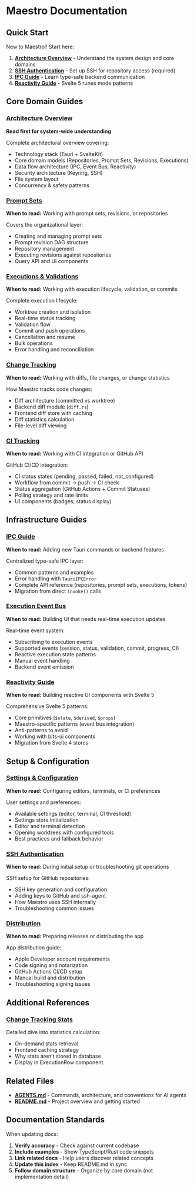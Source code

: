 # Maestro Documentation

## Quick Start

New to Maestro? Start here:

1. **[Architecture Overview](./architecture.md)** - Understand the system design and core domains
2. **[SSH Authentication](./ssh-authentication.md)** - Set up SSH for repository access (required)
3. **[IPC Guide](./ipc-guide.md)** - Learn type-safe backend communication
4. **[Reactivity Guide](./reactivity.md)** - Svelte 5 runes mode patterns

## Core Domain Guides

### [Architecture Overview](./architecture.md)

**Read first for system-wide understanding**

Complete architectural overview covering:

- Technology stack (Tauri + SvelteKit)
- Core domain models (Repositories, Prompt Sets, Revisions, Executions)
- Data flow architecture (IPC, Event Bus, Reactivity)
- Security architecture (Keyring, SSH)
- File system layout
- Concurrency & safety patterns

### [Prompt Sets](./prompt-sets.md)

**When to read:** Working with prompt sets, revisions, or repositories

Covers the organizational layer:

- Creating and managing prompt sets
- Prompt revision DAG structure
- Repository management
- Executing revisions against repositories
- Query API and UI components

### [Executions & Validations](./executions.md)

**When to read:** Working with execution lifecycle, validation, or commits

Complete execution lifecycle:

- Worktree creation and isolation
- Real-time status tracking
- Validation flow
- Commit and push operations
- Cancellation and resume
- Bulk operations
- Error handling and reconciliation

### [Change Tracking](./change-tracking.md)

**When to read:** Working with diffs, file changes, or change statistics

How Maestro tracks code changes:

- Diff architecture (committed vs worktree)
- Backend diff module (`diff.rs`)
- Frontend diff store with caching
- Diff statistics calculation
- File-level diff viewing

### [CI Tracking](./ci-tracking.md)

**When to read:** Working with CI integration or GitHub API

GitHub CI/CD integration:

- CI status states (pending, passed, failed, not_configured)
- Workflow from commit → push → CI check
- Status aggregation (GitHub Actions + Commit Statuses)
- Polling strategy and rate limits
- UI components (badges, status display)

## Infrastructure Guides

### [IPC Guide](./ipc-guide.md)

**When to read:** Adding new Tauri commands or backend features

Centralized type-safe IPC layer:

- Common patterns and examples
- Error handling with `TauriIPCError`
- Complete API reference (repositories, prompt sets, executions, tokens)
- Migration from direct `invoke()` calls

### [Execution Event Bus](./execution-event-bus.md)

**When to read:** Building UI that needs real-time execution updates

Real-time event system:

- Subscribing to execution events
- Supported events (session, status, validation, commit, progress, CI)
- Reactive execution state patterns
- Manual event handling
- Backend event emission

### [Reactivity Guide](./reactivity.md)

**When to read:** Building reactive UI components with Svelte 5

Comprehensive Svelte 5 patterns:

- Core primitives (`$state`, `$derived`, `$props`)
- Maestro-specific patterns (event bus integration)
- Anti-patterns to avoid
- Working with bits-ui components
- Migration from Svelte 4 stores

## Setup & Configuration

### [Settings & Configuration](./settings.md)

**When to read:** Configuring editors, terminals, or CI preferences

User settings and preferences:

- Available settings (editor, terminal, CI threshold)
- Settings store initialization
- Editor and terminal detection
- Opening worktrees with configured tools
- Best practices and fallback behavior

### [SSH Authentication](./ssh-authentication.md)

**When to read:** During initial setup or troubleshooting git operations

SSH setup for GitHub repositories:

- SSH key generation and configuration
- Adding keys to GitHub and ssh-agent
- How Maestro uses SSH internally
- Troubleshooting common issues

### [Distribution](./distribution.md)

**When to read:** Preparing releases or distributing the app

App distribution guide:

- Apple Developer account requirements
- Code signing and notarization
- GitHub Actions CI/CD setup
- Manual build and distribution
- Troubleshooting signing issues

## Additional References

### [Change Tracking Stats](./change-tracking-stats.md)

Detailed dive into statistics calculation:

- On-demand stats retrieval
- Frontend caching strategy
- Why stats aren't stored in database
- Display in ExecutionRow component

## Related Files

- **[AGENTS.md](../AGENTS.md)** - Commands, architecture, and conventions for AI agents
- **[README.md](../README.md)** - Project overview and getting started

## Documentation Standards

When updating docs:

1. **Verify accuracy** - Check against current codebase
2. **Include examples** - Show TypeScript/Rust code snippets
3. **Link related docs** - Help users discover related concepts
4. **Update this index** - Keep README.md in sync
5. **Follow domain structure** - Organize by core domain (not implementation detail)
